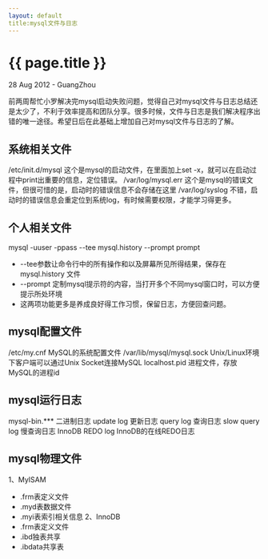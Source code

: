 ```yaml
---
layout: default
title:mysql文件与日志
---
```


 {{ page.title }}
================
<p class="meta">28 Aug 2012 - GuangZhou</p>
    前两周帮忙小罗解决完mysql启动失败问题，觉得自己对mysql文件与日志总结还是太少了，不利于效率提高和团队分享。很多时候，文件与日志是我们解决程序出错的唯一途径。希望日后在此基础上增加自己对mysql文件与日志的了解。

系统相关文件
---------------
/etc/init.d/mysql   这个是mysql的启动文件，在里面加上set -x，就可以在启动过程中print出重要的信息，定位错误。
/var/log/mysql.err  这个是mysql的错误文件，但很可惜的是，启动时的错误信息不会存储在这里
/var/log/syslog   不错，启动时的错误信息会重定位到系统log，有时候需要权限，才能学习得更多。

个人相关文件
---------------
mysql -uuser -ppass  --tee mysql.history  --prompt prompt
*  --tee参数让命令行中的所有操作和以及屏幕所见所得结果，保存在mysql.history  文件
*  --prompt 定制mysql提示符的内容，当打开多个不同mysql窗口时，可以方便提示所处环境
*  这两项功能更多是养成良好得工作习惯，保留日志，方便回查问题。

mysql配置文件
---------------
/etc/my.cnf  MySQL的系统配置文件
/var/lib/mysql/mysql.sock   Unix/Linux环境下客户端可以通过Unix Socket连接MySQL
localhost.pid     进程文件，存放MySQL的进程id  

mysql运行日志
---------------      
mysql-bin.***   二进制日志 
update log  更新日志
query log  查询日志
slow query log   慢查询日志
InnoDB REDO log    InnoDB的在线REDO日志
     
mysql物理文件
---------------
1、MyISAM
*  .frm表定义文件
*  .myd表数据文件
*  .myi表索引相关信息
2、InnoDB           
*  .frm表定义文件
*  .ibd独表共享
*  .ibdata共享表
